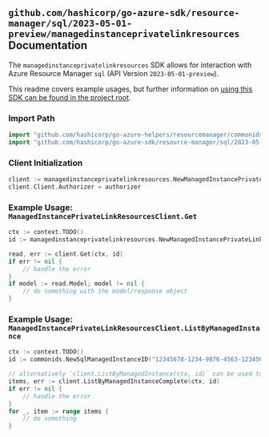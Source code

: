 
## `github.com/hashicorp/go-azure-sdk/resource-manager/sql/2023-05-01-preview/managedinstanceprivatelinkresources` Documentation

The `managedinstanceprivatelinkresources` SDK allows for interaction with Azure Resource Manager `sql` (API Version `2023-05-01-preview`).

This readme covers example usages, but further information on [using this SDK can be found in the project root](https://github.com/hashicorp/go-azure-sdk/tree/main/docs).

### Import Path

```go
import "github.com/hashicorp/go-azure-helpers/resourcemanager/commonids"
import "github.com/hashicorp/go-azure-sdk/resource-manager/sql/2023-05-01-preview/managedinstanceprivatelinkresources"
```


### Client Initialization

```go
client := managedinstanceprivatelinkresources.NewManagedInstancePrivateLinkResourcesClientWithBaseURI("https://management.azure.com")
client.Client.Authorizer = authorizer
```


### Example Usage: `ManagedInstancePrivateLinkResourcesClient.Get`

```go
ctx := context.TODO()
id := managedinstanceprivatelinkresources.NewManagedInstancePrivateLinkResourceID("12345678-1234-9876-4563-123456789012", "example-resource-group", "managedInstanceName", "groupName")

read, err := client.Get(ctx, id)
if err != nil {
	// handle the error
}
if model := read.Model; model != nil {
	// do something with the model/response object
}
```


### Example Usage: `ManagedInstancePrivateLinkResourcesClient.ListByManagedInstance`

```go
ctx := context.TODO()
id := commonids.NewSqlManagedInstanceID("12345678-1234-9876-4563-123456789012", "example-resource-group", "managedInstanceName")

// alternatively `client.ListByManagedInstance(ctx, id)` can be used to do batched pagination
items, err := client.ListByManagedInstanceComplete(ctx, id)
if err != nil {
	// handle the error
}
for _, item := range items {
	// do something
}
```
